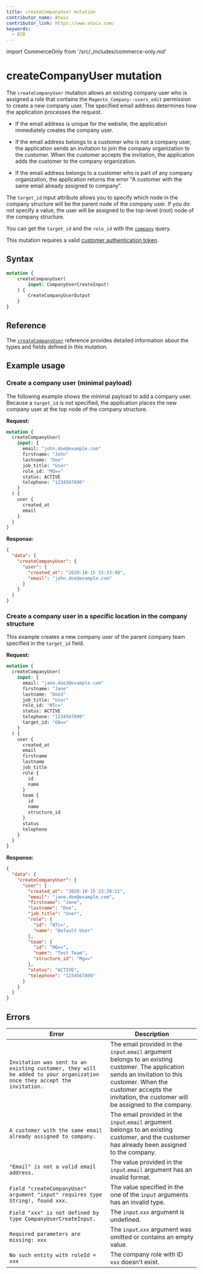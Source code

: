 ```yaml
---
title: createCompanyUser mutation
contributor_name: Atwix
contributor_link: https://www.atwix.com/
keywords:
  - B2B
---
```


import CommerceOnly from '/src/_includes/commerce-only.md'

<CommerceOnly />

# createCompanyUser mutation

The `createCompanyUser` mutation allows an existing company user who is assigned a role that contains the `Magento_Company::users_edit` permission to create a new company user. The specified email address determines how the application processes the request.

-  If the email address is unique for the website, the application immediately creates the company user.

-  If the email address belongs to a customer who is not a company user, the application sends an invitation to join the company organization to the customer. When the customer accepts the invitation, the application adds the customer to the company organization.

-  If the email address belongs to a customer who is part of any company organization, the application returns the error "A customer with the same email already assigned to company".

The `target_id` input attribute allows you to specify which node in the company structure will be the parent node of the company user. If you do not specify a value, the user will be assigned to the top-level (root) node of the company structure.

You can get the `target_id` and the `role_id` with the [`company`](../queries/company.md) query.

This mutation requires a valid [customer authentication token](../../../customer/mutations/generate-token.md).

## Syntax

```graphql
mutation {
    createCompanyUser(
        input: CompanyUserCreateInput!
    ) {
        CreateCompanyUserOutput
    }
}
```

## Reference

The [`createCompanyUser`](https://developer.adobe.com/commerce/webapi/graphql-api/index.html#mutation-createCompanyUser) reference provides detailed information about the types and fields defined in this mutation.

## Example usage

### Create a company user (minimal payload)

The following example shows the minimal payload to add a company user. Because a `target_id` is not specified, the application places the new company user at the top node of the company structure.

**Request:**

```graphql
mutation {
  createCompanyUser(
    input: {
      email: "john.doe@example.com"
      firstname: "John"
      lastname: "Doe"
      job_title: "User"
      role_id: "MQ=="
      status: ACTIVE
      telephone: "1234567890"
    }
  ) {
    user {
      created_at
      email
    }
  }
}
```

**Response:**

```json
{
  "data": {
    "createCompanyUser": {
      "user": {
        "created_at": "2020-10-15 23:33:49",
        "email": "john.doe@example.com"
      }
    }
  }
}
```

### Create a company user in a specific location in the company structure

This example creates a new company user of the parent company team specified in the `target_id` field.

**Request:**

```graphql
mutation {
  createCompanyUser(
    input: {
      email: "jane.doe3@example.com"
      firstname: "Jane"
      lastname: "Doe3"
      job_title: "User"
      role_id: "NTc="
      status: ACTIVE
      telephone: "1234567890"
      target_id: "OA=="
    }
  ) {
    user {
      created_at
      email
      firstname
      lastname
      job_title
      role {
        id
        name
      }
      team {
        id
        name
        structure_id
      }
      status
      telephone
    }
  }
}
```

**Response:**

```json
{
  "data": {
    "createCompanyUser": {
      "user": {
        "created_at": "2020-10-15 23:39:11",
        "email": "jane.doe@example.com",
        "firstname": "Jane",
        "lastname": "Doe",
        "job_title": "User",
        "role": {
          "id": "NTc=",
          "name": "Default User"
        },
        "team": {
          "id": "MQ==",
          "name": "Test Team",
          "structure_id": "Mg=="
        },
        "status": "ACTIVE",
        "telephone": "1234567890"
      }
    }
  }
}
```

## Errors

Error | Description
--- | ---
`Invitation was sent to an existing customer, they will be added to your organization once they accept the invitation.` | The email provided in the `input`.`email` argument belongs to an existing customer. The application sends an invitation to this customer. When the customer accepts the invitation, the customer will be assigned to the company.
`A customer with the same email already assigned to company.` | The email provided in the `input`.`email` argument belongs to an existing customer, and the customer has already been assigned to the company.
`"Email" is not a valid email address.` | The value provided in the `input`.`email` argument has an invalid format.
`Field "createCompanyUser" argument "input" requires type String!, found xxx.` | The value specified in the one of the `input` arguments has an invalid type.
`Field "xxx" is not defined by type CompanyUserCreateInput.` | The `input`.`xxx` argument is undefined.
`Required parameters are missing: xxx` | The `input`.`xxx` argument was omitted or contains an empty value.
`No such entity with roleId = xxx` | The company role with ID `xxx` doesn't exist.

